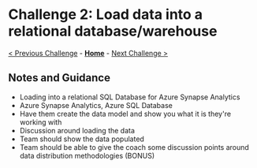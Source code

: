 # Challenge 2: Load data into a relational database/warehouse

[< Previous Challenge](./01-data-gathering.md) - **[Home](../README.md)** - [Next Challenge >](./03-visualization.md)

## Notes and Guidance
- Loading into a relational SQL Database for Azure Synapse Analytics
- Azure Synapse Analytics, Azure SQL Database
- Have them create the data model and show you what it is they're working with
- Discussion around loading the data
- Team should show the data populated
- Team should be able to give the coach some discussion points around data distribution methodologies (BONUS)